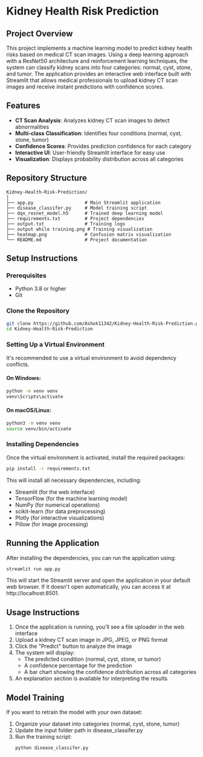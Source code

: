 # Kidney Health Risk Prediction

## Project Overview

This project implements a machine learning model to predict kidney health risks based on medical CT scan images. Using a deep learning approach with a ResNet50 architecture and reinforcement learning techniques, the system can classify kidney scans into four categories: normal, cyst, stone, and tumor. The application provides an interactive web interface built with Streamlit that allows medical professionals to upload kidney CT scan images and receive instant predictions with confidence scores.

## Features

- **CT Scan Analysis**: Analyzes kidney CT scan images to detect abnormalities
- **Multi-class Classification**: Identifies four conditions (normal, cyst, stone, tumor)
- **Confidence Scores**: Provides prediction confidence for each category
- **Interactive UI**: User-friendly Streamlit interface for easy use
- **Visualization**: Displays probability distribution across all categories

## Repository Structure

```
Kidney-Health-Risk-Prediction/
│
├── app.py                   # Main Streamlit application
├── disease_classifer.py     # Model training script
├── dqn_resnet_model.h5      # Trained deep learning model
├── requirements.txt         # Project dependencies
├── output.txt               # Training logs
├── output while training.png # Training visualization
├── heatmap.png              # Confusion matrix visualization
└── README.md                # Project documentation
```

## Setup Instructions

### Prerequisites

- Python 3.8 or higher
- Git

### Clone the Repository

```bash
git clone https://github.com/Ashok11342/Kidney-Health-Risk-Prediction.git
cd Kidney-Health-Risk-Prediction
```

### Setting Up a Virtual Environment

It's recommended to use a virtual environment to avoid dependency conflicts.

#### On Windows:

```bash
python -m venv venv
venv\Scripts\activate
```

#### On macOS/Linux:

```bash
python3 -m venv venv
source venv/bin/activate
```

### Installing Dependencies

Once the virtual environment is activated, install the required packages:

```bash
pip install -r requirements.txt
```

This will install all necessary dependencies, including:
- Streamlit (for the web interface)
- TensorFlow (for the machine learning model)
- NumPy (for numerical operations)
- scikit-learn (for data preprocessing)
- Plotly (for interactive visualizations)
- Pillow (for image processing)


## Running the Application

After installing the dependencies, you can run the application using:

```bash
streamlit run app.py
```

This will start the Streamlit server and open the application in your default web browser. If it doesn't open automatically, you can access it at http://localhost:8501.

## Usage Instructions

1. Once the application is running, you'll see a file uploader in the web interface
2. Upload a kidney CT scan image in JPG, JPEG, or PNG format
3. Click the "Predict" button to analyze the image
4. The system will display:
   - The predicted condition (normal, cyst, stone, or tumor)
   - A confidence percentage for the prediction
   - A bar chart showing the confidence distribution across all categories
5. An explanation section is available for interpreting the results

## Model Training

If you want to retrain the model with your own dataset:

1. Organize your dataset into categories (normal, cyst, stone, tumor)
2. Update the input folder path in disease_classifer.py
3. Run the training script:
   ```bash
   python disease_classifer.py
   ```